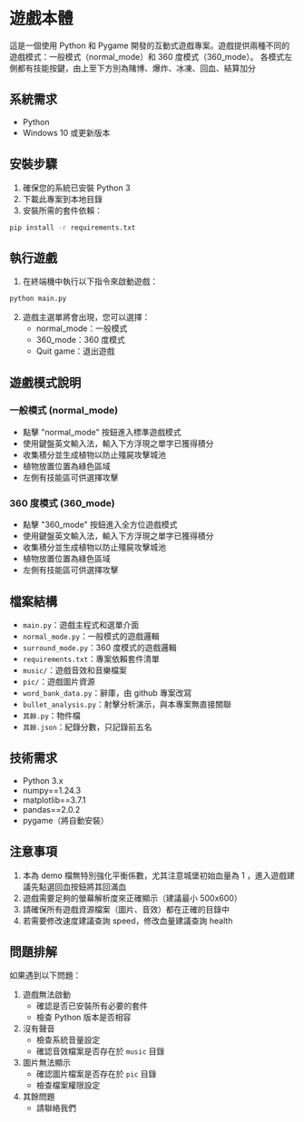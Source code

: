 # 遊戲本體

這是一個使用 Python 和 Pygame 開發的互動式遊戲專案。遊戲提供兩種不同的遊戲模式：一般模式（normal_mode）和 360 度模式（360_mode）。
各模式左側都有技能按鍵，由上至下方別為賭博、爆炸、冰凍、回血、結算加分

## 系統需求

- Python
- Windows 10 或更新版本

## 安裝步驟

1. 確保您的系統已安裝 Python 3
2. 下載此專案到本地目錄
3. 安裝所需的套件依賴：

```bash
pip install -r requirements.txt
```

## 執行遊戲

1. 在終端機中執行以下指令來啟動遊戲：

```bash
python main.py
```

2. 遊戲主選單將會出現，您可以選擇：
   - normal_mode：一般模式
   - 360_mode：360 度模式
   - Quit game：退出遊戲

## 遊戲模式說明

### 一般模式 (normal_mode)

- 點擊 "normal_mode" 按鈕進入標準遊戲模式
- 使用鍵盤英文輸入法，輸入下方浮現之單字已獲得積分
- 收集積分並生成植物以防止殭屍攻擊城池
- 植物放置位置為綠色區域
- 左側有技能區可供選擇攻擊

### 360 度模式 (360_mode)

- 點擊 "360_mode" 按鈕進入全方位遊戲模式
- 使用鍵盤英文輸入法，輸入下方浮現之單字已獲得積分
- 收集積分並生成植物以防止殭屍攻擊城池
- 植物放置位置為綠色區域
- 左側有技能區可供選擇攻擊

## 檔案結構

- `main.py`：遊戲主程式和選單介面
- `normal_mode.py`：一般模式的遊戲邏輯
- `surround_mode.py`：360 度模式的遊戲邏輯
- `requirements.txt`：專案依賴套件清單
- `music/`：遊戲音效和音樂檔案
- `pic/`：遊戲圖片資源
- `word_bank_data.py`：辭庫，由 github 專案改寫
- `bullet_analysis.py`：射擊分析演示，與本專案無直接關聯
- `其餘.py`：物件檔
- `其餘.json`：紀錄分數，只記錄前五名

## 技術需求

- Python 3.x
- numpy==1.24.3
- matplotlib==3.7.1
- pandas==2.0.2
- pygame（將自動安裝）

## 注意事項

1. 本為 demo 檔無特別強化平衡係數，尤其注意城堡初始血量為 1 ，進入遊戲建議先點選回血按鈕將其回滿血
2. 遊戲需要足夠的螢幕解析度來正確顯示（建議最小 500x600）
3. 請確保所有遊戲資源檔案（圖片、音效）都在正確的目錄中
4. 若需要修改速度建議查詢 speed，修改血量建議查詢 health

## 問題排解

如果遇到以下問題：

1. 遊戲無法啟動
   - 確認是否已安裝所有必要的套件
   - 檢查 Python 版本是否相容
2. 沒有聲音
   - 檢查系統音量設定
   - 確認音效檔案是否存在於 `music` 目錄
3. 圖片無法顯示
   - 確認圖片檔案是否存在於 `pic` 目錄
   - 檢查檔案權限設定
4. 其餘問題
   - 請聯絡我們
